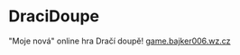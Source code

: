 # DraciDoupe
"Moje nová" online hra Dračí doupě!
<a href="http://game.bajker006.wz.cz/">game.bajker006.wz.cz</a>
